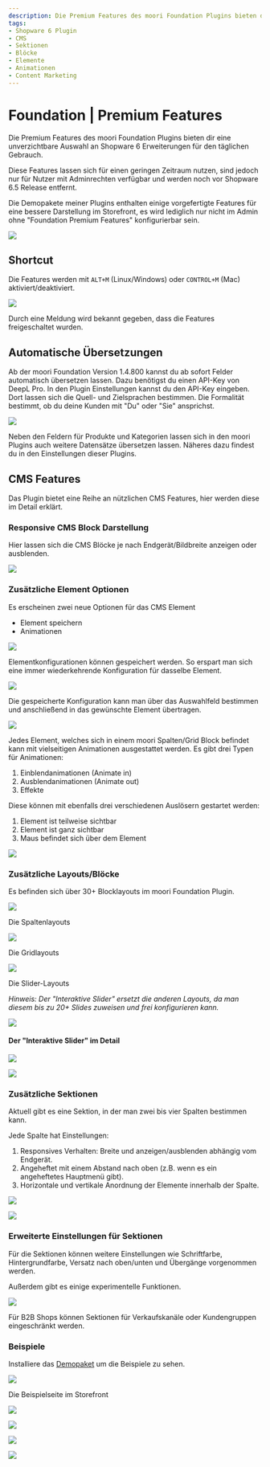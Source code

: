 ```yaml
---
description: Die Premium Features des moori Foundation Plugins bieten dir eine unverzichtbare Auswahl an Shopware 6 Erweiterungen für den täglichen Gebrauch.
tags:
- Shopware 6 Plugin
- CMS
- Sektionen
- Blöcke
- Elemente
- Animationen
- Content Marketing
---
```


# Foundation | Premium Features

Die Premium Features des moori Foundation Plugins bieten dir eine unverzichtbare Auswahl an Shopware 6 Erweiterungen für den täglichen Gebrauch.

Diese Features lassen sich für einen geringen Zeitraum nutzen, sind jedoch nur für Nutzer mit Adminrechten verfügbar und werden noch vor Shopware 6.5 Release entfernt.

Die Demopakete meiner Plugins enthalten einige vorgefertigte Features für eine bessere Darstellung im Storefront, es wird lediglich nur nicht im Admin ohne "Foundation Premium Features" konfigurierbar sein.

![](images/mfu-01.jpg)

## Shortcut

Die Features werden mit `ALT+M` (Linux/Windows) oder `CONTROL+M` (Mac) aktiviert/deaktiviert.

![](images/mfu-02.jpg)

Durch eine Meldung wird bekannt gegeben, dass die Features freigeschaltet wurden.

## Automatische Übersetzungen

Ab der moori Foundation Version 1.4.800 kannst du ab sofort Felder automatisch übersetzen lassen. Dazu benötigst du einen API-Key von DeepL Pro. In den Plugin Einstellungen kannst du den API-Key eingeben. Dort lassen sich die Quell- und Zielsprachen bestimmen. Die Formalität bestimmt, ob du deine Kunden mit "Du" oder "Sie" ansprichst.

![](images/auto-translation-01.jpg)

Neben den Feldern für Produkte und Kategorien lassen sich in den moori Plugins auch weitere Datensätze übersetzen lassen. Näheres dazu findest du in den Einstellungen dieser Plugins.

## CMS Features

Das Plugin bietet eine Reihe an nützlichen CMS Features, hier werden diese im Detail erklärt.

### Responsive CMS Block Darstellung

Hier lassen sich die CMS Blöcke je nach Endgerät/Bildbreite anzeigen oder ausblenden.

![](images/mfu-03.jpg)

### Zusätzliche Element Optionen

Es erscheinen zwei neue Optionen für das CMS Element

- Element speichern
- Animationen

![](images/mfu-04.jpg)

Elementkonfigurationen können gespeichert werden. So erspart man sich eine immer
wiederkehrende Konfiguration für dasselbe Element.

![](images/mfu-05.jpg)

Die gespeicherte Konfiguration kann man über das Auswahlfeld bestimmen und anschließend
in das gewünschte Element übertragen.

![](images/mfu-06.jpg)

Jedes Element, welches sich in einem moori Spalten/Grid Block befindet kann mit
vielseitigen Animationen ausgestattet werden. Es gibt drei Typen für Animationen:

1. Einblendanimationen (Animate in)
2. Ausblendanimationen (Animate out)
3. Effekte

Diese können mit ebenfalls drei verschiedenen Auslösern gestartet werden:

1. Element ist teilweise sichtbar
2. Element ist ganz sichtbar
3. Maus befindet sich über dem Element

![](images/mfu-07.jpg)

### Zusätzliche Layouts/Blöcke

Es befinden sich über 30+ Blocklayouts im moori Foundation Plugin.

![](images/mfu-08.jpg)

Die Spaltenlayouts

![](images/mfu-09.jpg)

Die Gridlayouts

![](images/mfu-10.jpg)

Die Slider-Layouts

_Hinweis: Der "Interaktive Slider" ersetzt die anderen Layouts, da man diesem
bis zu 20+ Slides zuweisen und frei konfigurieren kann._

![](images/mfu-11.jpg)

#### Der "Interaktive Slider" im Detail

![](images/mfu-12.jpg)

![](images/mfu-13.jpg)

### Zusätzliche Sektionen

Aktuell gibt es eine Sektion, in der man zwei bis vier Spalten bestimmen kann.

Jede Spalte hat Einstellungen:

1. Responsives Verhalten: Breite und anzeigen/ausblenden abhängig vom Endgerät.
2. Angeheftet mit einem Abstand nach oben (z.B. wenn es ein angeheftetes Hauptmenü gibt).
3. Horizontale und vertikale Anordnung der Elemente innerhalb der Spalte.

![](images/mfu-14.jpg)

![](images/mfu-15.jpg)

### Erweiterte Einstellungen für Sektionen

Für die Sektionen können weitere Einstellungen wie Schriftfarbe, Hintergrundfarbe, Versatz nach oben/unten und Übergänge vorgenommen werden.

Außerdem gibt es einige experimentelle Funktionen.

![](images/section-advanced-settings-01.jpg)

Für B2B Shops können Sektionen für Verkaufskanäle oder Kundengruppen eingeschränkt werden.

### Beispiele

Installiere das [Demopaket](../MoorlFoundation/demo-assistant.md) um die Beispiele zu sehen.

![](images/mfu-16.jpg)

Die Beispielseite im Storefront

![](images/mfu-17.jpg)

![](images/mfu-18.jpg)

![](images/mfu-19.jpg)

![](images/mfu-20.jpg)
